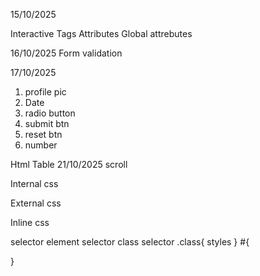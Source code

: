 15/10/2025

Interactive Tags
Attributes
Global attrebutes

16/10/2025
Form validation

17/10/2025
1. profile pic
2. Date
3. radio button
4. submit btn
5. reset btn
6. number

 Html Table
 21/10/2025
scroll

 Internal css

 <style> 
 p{
    background color : #ffff;


 }
 h1{

 }
 </style>
 External css
 <link rel ="stylesheet" href ="style.css">
 Inline css


selector
element selector
class selector
.class{
styles
}
#{
    
}